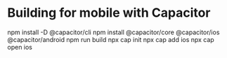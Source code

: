 # Building for mobile with Capacitor
npm install -D @capacitor/cli
npm install @capacitor/core @capacitor/ios @capacitor/android
npm run build
npx cap init
npx cap add ios
npx cap open ios
